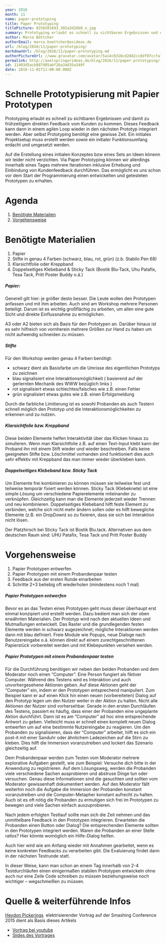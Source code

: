 ```yaml
---
year: 2016
month: 11
name: paper-prototyping
title: Paper Prototyping
titlePicture: 8258201693_302a3d26b0_o.jpg
summary: Prototyping erlaubt es schnell zu sichtbaren Ergebnissen und damit zu frühzeitigem direkten Feedback vom Kunden zu kommen. Dieses Feedback kann dann in einem agilen Loop wieder in den nächsten Prototyp integriert werden. Aber selbst Prototyping benötigt eine gewisse Zeit. Ein initiales Projektsetup muss erstellt werden sowie ein initialer Funktionsumfang erdacht und umgesetzt werden.
author: Marco Böttcher
authorEmail: marco.boettcher@asideas.de
url: /blog/2016/11/paper-prototyping/
markdownUrl: /blog/2016/11/paper-prototyping.md
authorPictureUrl: //www.gravatar.com/avatar/5a14c8310cd28d2cc8df07ccfa7a77ad
permalink: http://axelspringerideas.de/blog/2016/11/paper-prototyping/
id: 11403d5acb887d85abf26a3a835a349f
date: 2016-11-01T11:00:00.000Z
---
```


Schnelle Prototypisierung mit Papier Prototypen
===============================================

Prototyping erlaubt es schnell zu sichtbaren Ergebnissen und damit zu frühzeitigem direkten Feedback vom Kunden zu kommen. Dieses Feedback kann dann in einem agilen Loop wieder in den nächsten Prototyp integriert werden. Aber selbst Prototyping benötigt eine gewisse Zeit. Ein initiales Projektsetup muss erstellt werden sowie ein initialer Funktionsumfang erdacht und umgesetzt werden.

Auf die Erstellung eines initialen Konzeptes bzw eines Sets an Ideen könenn wir leider nicht verzichten. Via Paper Prototyping können wir allerdings innerhalb eines Tages mehrere Iterationen inklusive Erhebung und Einbindung von Kundenfeedback durchführen. Das ermöglicht es uns schon vor dem Start der Programmierung einen entwickelten und getesteten Prototypen zu erhalten.

Agenda
======

1.  [Benötigte Materialien](https://as-wiki.axelspringer.de/display/IDEASINNO/Paper+Prototyping#PaperPrototyping-materialien)
2.  [Vorgehensweise](https://as-wiki.axelspringer.de/display/IDEASINNO/Paper+Prototyping#PaperPrototyping-vorgehen)

Benötigte Materialien
=====================

1.  Papier
2.  Stifte in genau 4 Farben (schwarz, blau, rot, grün) (z.b. Stabilo Pen 68)
3.  Klarsichtfolie oder Kreppband
4.  Doppelseitiges Klebeband & Sticky Tack (Bostik Blu-Tack, Uhu Patafix, Tesa Tack, Pritt Poster Buddy o.ä.)

##### Papier:

Generell gilt hier: je größer desto besser. Die Leute wollen den Prototypen anfassen und mit ihm arbeiten. Auch sind am Workshop mehrere Personen beteiligt. Darum ist es wichtig großflächig zu arbeiten, um allen eine gute Sicht und direkte Einflussnahme zu ermöglichen.

A3 oder A2 bieten sich als Basis für den Prototypen an. Darüber hinaus ist es sehr hilfreich von vornherein mehrere Größen zur Hand zu haben um nicht aufwendig schneiden zu müssen.

##### Stifte

Für den Workshop werden genau 4 Farben benötigt:

*   schwarz dient als Basisfarbe um die Umrisse des eigentlichen Prototyps zu zeichnen
*   blau signalisiert eine Interaktionsmöglichkeit ( basierend auf der gerlernten Mechanik des WWW bezüglich links )
*   rot signalisiert etwas schlechtes/falsches wie z.B. einen Fehler
*   grün signalisiert etwas gutes wie z.B. einen Erfolgsmeldung

Durch die farbliche Limitierung ist es sowohl Probanden als auch Testern schnell möglich den Prototyp und die Interaktionsmöglichkeiten zu erkennen und zu nutzen.

##### Klarsichtfolie bzw. Kreppband

Diese beiden Elemente helfen Interaktivität über das Klicken hinaus zu simulieren. Wenn man Klarsichtfolie z.B. auf einen Text-Input klebt kann der Proband ihn mit einem Stift wieder und wieder beschreiben. Falls keine geeigneten Stifte bzw. Löschmittel vorhanden sind funktioniert dies auch sehr effektiv mit Kreppband das man immer wieder überkleben kann.

##### Doppelseitiges Klebeband bzw. Sticky Tack

Um Elemente frei kombinieren zu können müssen sie teilweise fest und teilweise temporär fixiert werden können. Sticky Tack (Klebeknete) ist eine simple Lösung um verschiedene Papierelemente miteinander zu verknüpfen. Gleichzeitig kann man die Elemente jederzeit wieder Trennen und neu kombinieren. Doppelseitiges Klebeband hilft feste Element zu verbinden, welche sich nicht mehr ändern sollen oder es hilft bewegliche Elemente (z.B. ein DropDown) so zu fixieren, dass sie sich bei Interaktion nicht lösen.

Der Platzhirsch bei Sticky Tack ist Bostik Blu.tack. Alternativen aus dem deutschen Raum sind: UHU Patafix, Tesa Tack und Pritt Poster Buddy

Vorgehensweise
==============

1.  Papier Prototypen entwerfen
2.  Papier Prototypen mit einem Probandenpaar testen
3.  Feedback aus der ersten Runde einarbeiten
4.  Schritte 2+3 beliebig oft wiederholen (mindestens noch 1 mal)

##### Papier Prototypen entwerfen

Bevor es an das Testen eines Prototypen geht muss dieser überhaupt erst einmal konzipiert und erstellt werden. Dazu bedient man sich der oben erwähnten Materialien. Der Prototyp wird nach den aktuellen Ideen und Mutmaßungen entwickelt. Das Raster und die grundlegenden festen Elemente werden in schwarz augezeichnet; mögliche Interaktionen werden dann mit blau definiert. Freie Module wie Popups, neue Dialoge nach Benutzereingabe o.ä. können direkt auf einem zurechtgeschnittenen Papierstück vorbereitet werden und mit Klebepunkten versehen werden.

##### Papier Prototypen mit einem Probandenpaar testen

Für die Durchführung benötigen wir neben den beiden Probanden und dem Moderator noch einen “Computer”. Eine Person fungiert als fiktiver Computer. Während des Testens wird es Interaktion und auch unvorhergesehene Aktionen geben. Auf diese Aktionen geht der “Computer” ein, indem er den Prototypen entsprechend manipuliert. Zum Beispiel kann er auf einen Klick hin einen neuen (vorbereiteten) Dialog auf den Prototyp legen um den Nutzer weiter in der Aktion zu halten. Nicht alle Aktionen der Nutzer sind vorhersehbar. Gerade in den ersten Durchläufen des Testens, passiert es häufig, dass einer der Probanden eine ungeplante Aktion durchführt. Dann ist es am “Computer” ad hoc eine entsprechende Antwort zu geben. Vielleicht muss er schnell einen komplett neuen Dialog entwerfen um auf eine bestimmte Nutzereingabe zu reagieren. Um den Probanden zu signalisieren, dass der “Computer” arbeitet, hilft es sich ein post-it mit einer Sanduhr oder ähnlichem Ladezeichen auf die Stirn zu kleben. Dies hilft die Immersion voranzutreiben und lockert das Szenario gleichzeitig auf.

Dem Probandenpaar werden zum Testen vom Moderator mehrere explorative Aufgaben gestellt, wie zum Beispiel: Versuche dich bitte in der Anwendung zu registrieren. Auf dem Lösungsweg, werden die Probanden viele verschiedene Sachen ausprobieren und abstruse Dinge tun oder versuchen. Genau diese Informationen sind die gesuchten und sollten vom Moderator gewissenhaft dokumentiert werden. Auf den Moderator fällt weiterhin noch die Aufgabe die Immersion der Probanden konstant voranzutreiben und die Computer-Metapher konstant aufrecht zu halten. Auch ist es oft nötig die Probanden zu ermutigen sich frei im Prototypen zu bewegen und viele Sachen einfach auszuprobieren.

Nach jedem erfolgten Testlauf sollte man sich die Zeit nehmen und das unmittelbare Feedback in den Prototypen integrieren. Erwarteten die Probanden einen Button oder Dialog? Die entsprechenden Elemente sollten in den Prototypen integriert werden. Waren die Probanden an einer Stelle ratlos? Hier könnte womöglich ein Hilfe-Dialog helfen.

Auch hier wird wie am Anfang wieder mit Annahmen gearbeitet, wenn es keine konkreten Feedbacks zu verarbeiten gibt. Die Evaluierung findet dann in der nächsten Testrunde statt.

In dieser Weise, kann man schon an einem Tag innerhalb von 2-4 Testdurchläufen einen einigermaßen stabilen Prototypen entwickeln ohne auch nur eine Zeile Code schreiben zu müssen beziehungsweise noch wichtiger – wegschmeißen zu müssen.

Quelle & weiterführende Infos
=============================

[Heydon Pickerings](http://www.heydonworks.com/)  elektrisierender Vortrag auf der Smashing Conference 2015 dient als Basis dieses Artikels

*   [Vortrag bei youtube](https://www.youtube.com/watch?v=6STA5EtYByw)
*   [Slides des Vortrages](http://www.heydonworks.com/slides/Paper_Prototyping/)